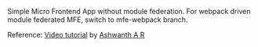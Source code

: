 Simple Micro Frontend App without module federation.
For webpack driven module federated MFE, switch to mfe-webpack branch.

Reference: [Video tutorial](https://www.youtube.com/watch?v=OeZbiaS09Q0&t=1581s) by [Ashwanth A R](https://www.linkedin.com/in/ashwanth-a-r/)
